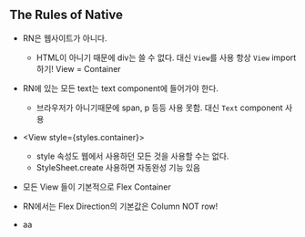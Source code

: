 ## The Rules of Native

* RN은 웹사이트가 아니다.
  * HTML이 아니기 때문에 div는 쓸 수 없다. 대신 `View`를 사용 항상 `View` import 하기! View = Container 
* RN에 있는 모든 text는 text component에 들어가야 한다.
  * 브라우저가 아니기때문에 span, p 등등 사용 못함. 대신 `Text` component 사용
* \<View style={styles.container}>
  * style 속성도 웹에서 사용하던 모든 것을 사용할 수는 없다.
  * StyleSheet.create 사용하면 자동완성 기능 있음



* 모든 View 들이 기본적으로 Flex Container
* RN에서는 Flex Direction의 기본값은 Column NOT row!
* aa
